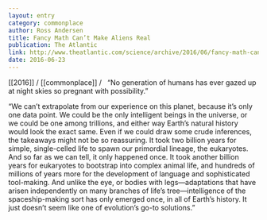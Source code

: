 ```yaml
---
layout: entry
category: commonplace
author: Ross Andersen
title: Fancy Math Can’t Make Aliens Real
publication: The Atlantic
link: http://www.theatlantic.com/science/archive/2016/06/fancy-math-cant-make-aliens-real/487589/
date: 2016-06-23
---
```


[[2016]] / [[commonplace]] / 
 
“No generation of humans has ever gazed up at night skies so pregnant with possibility.”

“We can’t extrapolate from our experience on this planet, because it’s only one data point. We could be the only intelligent beings in the universe, or we could be one among trillions, and either way Earth’s natural history would look the exact same. Even if we could draw some crude inferences, the takeaways might not be so reassuring. It took two billion years for simple, single-celled life to spawn our primordial lineage, the eukaryotes. And so far as we can tell, it only happened once. It took another billion years for eukaryotes to bootstrap into complex animal life, and hundreds of millions of years more for the development of language and sophisticated tool-making. And unlike the eye, or bodies with legs—adaptations that have arisen independently on many branches of life’s tree—intelligence of the spaceship-making sort has only emerged once, in all of Earth’s history. It just doesn’t seem like one of evolution’s go-to solutions.”
